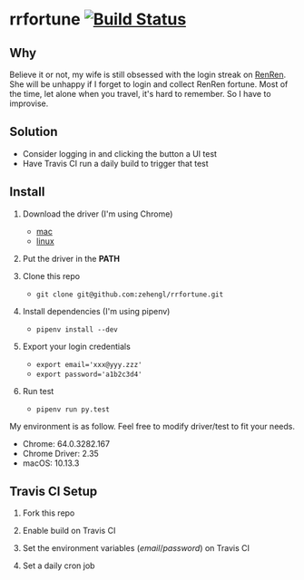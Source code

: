 # rrfortune [![Build Status](https://travis-ci.org/zehengl/rrfortune.svg?branch=master)](https://travis-ci.org/zehengl/rrfortune)

## Why

Believe it or not, my wife is still obsessed with the login streak on [RenRen](http://renren.com/).
She will be unhappy if I forget to login and collect RenRen fortune.
Most of the time, let alone when you travel, it's hard to remember.
So I have to improvise.

## Solution

- Consider logging in and clicking the button a UI test
- Have Travis CI run a daily build to trigger that test

## Install
1. Download the driver (I'm using Chrome)
    - [mac](https://chromedriver.storage.googleapis.com/2.35/chromedriver_mac64.zipi)
    - [linux](https://chromedriver.storage.googleapis.com/2.35/chromedriver_linux64.zip)

2. Put the driver in the **PATH**

3. Clone this repo
    - ```git clone git@github.com:zehengl/rrfortune.git```

4. Install dependencies (I'm using pipenv)
    - ```pipenv install --dev```

5. Export your login credentials
    - ```export email='xxx@yyy.zzz'```
    - ```export password='a1b2c3d4'```

6. Run test
    - ```pipenv run py.test```

My environment is as follow. Feel free to modify driver/test to fit your needs.
- Chrome: 64.0.3282.167
- Chrome Driver: 2.35
- macOS: 10.13.3

## Travis CI Setup
1. Fork this repo

2. Enable build on Travis CI

3. Set the environment variables (*email*/*password*) on Travis CI

4. Set a daily cron job
